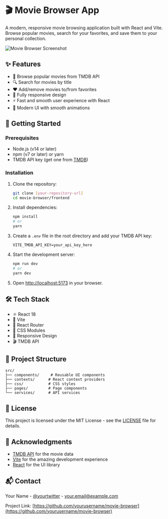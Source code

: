 # 🎬 Movie Browser App

A modern, responsive movie browsing application built with React and Vite. Browse popular movies, search for your favorites, and save them to your personal collection.

![Movie Browser Screenshot](https://via.placeholder.com/800x400.png?text=Movie+Browser+Screenshot)

## ✨ Features

- 🎥 Browse popular movies from TMDB API
- 🔍 Search for movies by title
- ❤️ Add/remove movies to/from favorites
- 📱 Fully responsive design
- ⚡ Fast and smooth user experience with React
- 🎨 Modern UI with smooth animations

## 🚀 Getting Started

### Prerequisites

- Node.js (v14 or later)
- npm (v7 or later) or yarn
- TMDB API key (get one from [TMDB](https://www.themoviedb.org/settings/api))

### Installation

1. Clone the repository:
   ```bash
   git clone [your-repository-url]
   cd movie-browser/frontend
   ```

2. Install dependencies:
   ```bash
   npm install
   # or
   yarn
   ```

3. Create a `.env` file in the root directory and add your TMDB API key:
   ```env
   VITE_TMDB_API_KEY=your_api_key_here
   ```

4. Start the development server:
   ```bash
   npm run dev
   # or
   yarn dev
   ```

5. Open [http://localhost:5173](http://localhost:5173) in your browser.

## 🛠️ Tech Stack

- ⚛️ React 18
- 🚀 Vite
- 🔄 React Router
- 🎨 CSS Modules
- 📱 Responsive Design
- 🎬 TMDB API

## 📂 Project Structure

```
src/
├── components/     # Reusable UI components
├── contexts/      # React context providers
├── css/           # CSS styles
├── pages/         # Page components
└── services/      # API services
```

## 📝 License

This project is licensed under the MIT License - see the [LICENSE](LICENSE) file for details.

## 🙏 Acknowledgments

- [TMDB API](https://www.themoviedb.org/documentation/api) for the movie data
- [Vite](https://vitejs.dev/) for the amazing development experience
- [React](https://reactjs.org/) for the UI library

## 📬 Contact

Your Name - [@yourtwitter](https://twitter.com/yourtwitter) - your.email@example.com

Project Link: [https://github.com/yourusername/movie-browser](https://github.com/yourusername/movie-browser)
